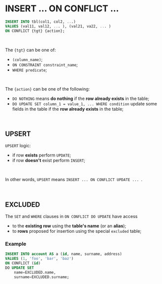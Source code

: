 # INSERT ... ON CONFLICT ...
```sql
INSERT INTO tbl(col1, col2, ...) 
VALUES (val11, val12, ... ), (val21, va22, ... )
ON CONFLICT {tgt} {action};
```

<br>

The `{tgt}` can be one of:
- `(column_name)`;
- `ON CONSTRAINT constraint_name`;
- `WHERE predicate`;

<br>

The `{action}` can be one of the following:
- `DO NOTHING` means **do nothing** if the **row already exists** in the table;
- `DO UPDATE SET column_1 = value_1, ... WHERE condition` update some fields in the table if the **row already exists** in the table;

<br>

## UPSERT
`UPSERT` logic:
- if row **exists** perform `UPDATE`;
- if row **doesn't** exist perform `INSERT`;

<br>

In other words, `UPSERT` means `INSERT ... ON CONFLICT UPDATE ... `.

<br>

## EXCLUDED
The `SET` and `WHERE` clauses in `ON CONFLICT DO UPDATE` have access
- to the **existing row** using the **table's name** (or an **alias**);
- to **rows** proposed for insertion using the special `excluded` table;

### Example
```sql
INSERT INTO account AS a (id, name, surname, address)
VALUES (1, 'foo', 'bar', 'baz')
ON CONFLICT (id)
DO UPDATE SET
    name=EXCLUDED.name,
    surname=EXCLUDED.surname;
```
